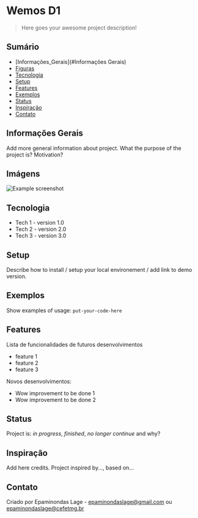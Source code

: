 # Wemos D1
> Here goes your awesome project description!

## Sumário
* [Informações_Gerais](#Informações Gerais)
* [Figuras](#Figuras)
* [Tecnologia](#tecnologia)
* [Setup](#setup)
* [Features](#features)
* [Exemplos](Exemplos)
* [Status](#status)
* [Inspiração](#inspiração)
* [Contato](#contato)

## Informações Gerais
Add more general information about project. What the purpose of the project is? Motivation?

## Imágens
![Example screenshot](./img/screenshot.png)

## Tecnologia
* Tech 1 - version 1.0
* Tech 2 - version 2.0
* Tech 3 - version 3.0

## Setup
Describe how to install / setup your local environement / add link to demo version.

## Exemplos
Show examples of usage:
`put-your-code-here`

## Features
Lista de funcionalidades de futuros desenvolvimentos
* feature 1
* feature 2
* feature 3

Novos desenvolvimentos:
* Wow improvement to be done 1
* Wow improvement to be done 2

## Status
Project is: _in progress_, _finished_, _no longer continue_ and why?

## Inspiração
Add here credits. Project inspired by..., based on...

## Contato
Criado por Epaminondas Lage - epaminondaslage@gmail.com ou epaminondaslage@cefetmg.br
